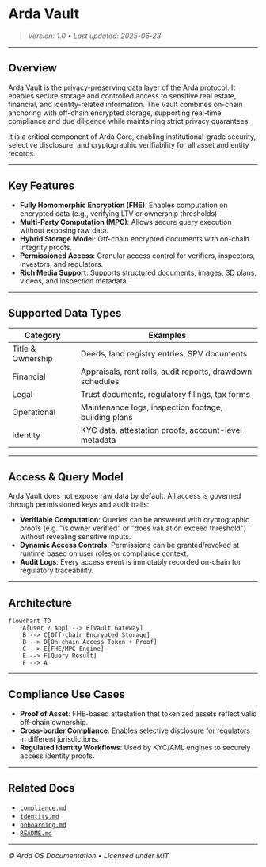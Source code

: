 # Arda Vault

> *Version: 1.0 • Last updated: 2025-06-23*

---

## Overview

Arda Vault is the privacy-preserving data layer of the Arda protocol. It enables secure storage and controlled access to sensitive real estate, financial, and identity-related information. The Vault combines on-chain anchoring with off-chain encrypted storage, supporting real-time compliance and due diligence while maintaining strict privacy guarantees.

It is a critical component of Arda Core, enabling institutional-grade security, selective disclosure, and cryptographic verifiability for all asset and entity records.

---

## Key Features

- **Fully Homomorphic Encryption (FHE)**: Enables computation on encrypted data (e.g., verifying LTV or ownership thresholds).
- **Multi-Party Computation (MPC)**: Allows secure query execution without exposing raw data.
- **Hybrid Storage Model**: Off-chain encrypted documents with on-chain integrity proofs.
- **Permissioned Access**: Granular access control for verifiers, inspectors, investors, and regulators.
- **Rich Media Support**: Supports structured documents, images, 3D plans, videos, and inspection metadata.

---

## Supported Data Types

| Category | Examples |
|----------|----------|
| Title & Ownership | Deeds, land registry entries, SPV documents |
| Financial | Appraisals, rent rolls, audit reports, drawdown schedules |
| Legal | Trust documents, regulatory filings, tax forms |
| Operational | Maintenance logs, inspection footage, building plans |
| Identity | KYC data, attestation proofs, account-level metadata |

---

## Access & Query Model

Arda Vault does not expose raw data by default. All access is governed through permissioned keys and audit trails:

- **Verifiable Computation**: Queries can be answered with cryptographic proofs (e.g. "is owner verified" or "does valuation exceed threshold") without revealing sensitive inputs.
- **Dynamic Access Controls**: Permissions can be granted/revoked at runtime based on user roles or compliance context.
- **Audit Logs**: Every access event is immutably recorded on-chain for regulatory traceability.

---

## Architecture

```mermaid
flowchart TD
    A[User / App] --> B[Vault Gateway]
    B --> C[Off-chain Encrypted Storage]
    B --> D[On-chain Access Token + Proof]
    C --> E[FHE/MPC Engine]
    E --> F[Query Result]
    F --> A
```

---

## Compliance Use Cases

- **Proof of Asset**: FHE-based attestation that tokenized assets reflect valid off-chain ownership.
- **Cross-border Compliance**: Enables selective disclosure for regulators in different jurisdictions.
- **Regulated Identity Workflows**: Used by KYC/AML engines to securely access identity proofs.

---

## Related Docs

- [`compliance.md`](./compliance.md)
- [`identity.md`](./identity.md)
- [`onboarding.md`](./onboarding.md)
- [`README.md`](./README.md)

---

*© Arda OS Documentation • Licensed under MIT*
